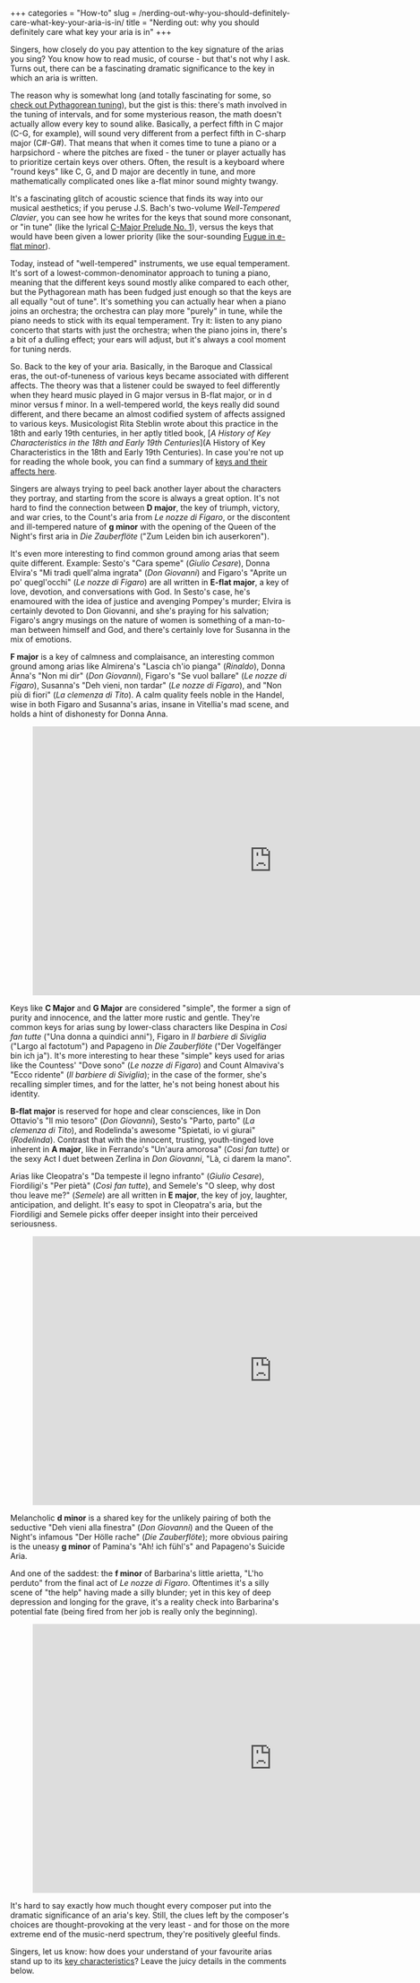 +++
categories = "How-to"
slug = /nerding-out-why-you-should-definitely-care-what-key-your-aria-is-in/
title = "Nerding out: why you should definitely care what key your aria is in"
+++

Singers, how closely do you pay attention to the key signature of the arias you sing? You know how to read music, of course - but that's not why I ask. Turns out, there can be a fascinating dramatic significance to the key in which an aria is written. 

The reason why is somewhat long (and totally fascinating for some, so [check out Pythagorean tuning](https://en.wikipedia.org/wiki/Pythagorean_tuning)), but the gist is this: there's math involved in the tuning of intervals, and for some mysterious reason, the math doesn't actually allow every key to sound alike. Basically, a perfect fifth in C major (C-G, for example), will sound very different from a perfect fifth in C-sharp major (C#-G#). That means that when it comes time to tune a piano or a harpsichord - where the pitches are fixed - the tuner or player actually has to prioritize certain keys over others. Often, the result is a keyboard where "round keys" like C, G, and D major are decently in tune, and more mathematically complicated ones like a-flat minor sound mighty twangy.

It's a fascinating glitch of acoustic science that finds its way into our musical aesthetics; if you peruse J.S. Bach's two-volume *Well-Tempered Clavier*, you can see how he writes for the keys that sound more consonant, or "in tune" (like the lyrical [C-Major Prelude No. 1](https://www.youtube.com/watch?v=ezZdbzreNcs)), versus the keys that would have been given a lower priority (like the sour-sounding [Fugue in e-flat minor](https://youtu.be/EMkELvW39oE?t=260)).

Today, instead of "well-tempered" instruments, we use equal temperament. It's sort of a lowest-common-denominator approach to tuning a piano, meaning that the different keys sound mostly alike compared to each other, but the Pythagorean math has been fudged just enough so that the keys are all equally "out of tune". It's something you can actually hear when a piano joins an orchestra; the orchestra can play more "purely" in tune, while the piano needs to stick with its equal temperament. Try it: listen to any piano concerto that starts with just the orchestra; when the piano joins in, there's a bit of a dulling effect; your ears will adjust, but it's always a cool moment for tuning nerds.

So. Back to the key of your aria. Basically, in the Baroque and Classical eras, the out-of-tuneness of various keys became associated with different affects. The theory was that a listener could be swayed to feel differently when they heard music played in G major versus in B-flat major, or in d minor versus f minor. In a well-tempered world, the keys really did sound different, and there became an almost codified system of affects assigned to various keys. Musicologist Rita Steblin wrote about this practice in the 18th and early 19th centuries, in her aptly titled book, [*A History of Key Characteristics in the 18th and Early 19th Centuries*](A History of Key Characteristics in the 18th and Early 19th Centuries). In case you're not up for reading the whole book, you can find a summary of [keys and their affects here](http://www.wmich.edu/mus-theo/courses/keys.html).

Singers are always trying to peel back another layer about the characters they portray, and starting from the score is always a great option. It's not hard to find the connection between **D major**, the key of triumph, victory, and war cries, to the Count's aria from *Le nozze di Figaro*, or the discontent and ill-tempered nature of **g minor** with the opening of the Queen of the Night's first aria in *Die Zauberflöte* ("Zum Leiden bin ich auserkoren").

It's even more interesting to find common ground among arias that seem quite different. Example: Sesto's "Cara speme" (*Giulio Cesare*), Donna Elvira's "Mi tradì quell'alma ingrata" (*Don Giovanni*) and Figaro's "Aprite un po' quegl'occhi" (*Le nozze di Figaro*) are all written in **E-flat major**, a key of love, devotion, and conversations with God. In Sesto's case, he's enamoured with the idea of justice and avenging Pompey's murder; Elvira is certainly devoted to Don Giovanni, and she's praying for his salvation; Figaro's angry musings on the nature of women is something of a man-to-man between himself and God, and there's certainly love for Susanna in the mix of emotions.

**F major** is a key of calmness and complaisance, an interesting common ground among arias like Almirena's "Lascia ch'io pianga" (*Rinaldo*), Donna Anna's "Non mi dir" (*Don Giovanni*), Figaro's "Se vuol ballare" (*Le nozze di Figaro*), Susanna's "Deh vieni, non tardar" (*Le nozze di Figaro*), and "Non più di fiori" (*La clemenza di Tito*). A calm quality feels noble in the Handel, wise in both Figaro and Susanna's arias, insane in Vitellia's mad scene, and holds a hint of dishonesty for Donna Anna.

<figure data-type="video">
<iframe width="854" height="480" src="https://www.youtube.com/embed/09rX9bDpVew?start=159" frameborder="0" gesture="media" allowfullscreen></iframe>
</figure>

Keys like **C Major** and **G Major** are considered "simple", the former a sign of purity and innocence, and the latter more rustic and gentle. They're common keys for arias sung by lower-class characters like Despina in *Così fan tutte* ("Una donna a quindici anni"), Figaro in *Il barbiere di Siviglia* ("Largo al factotum") and Papageno in *Die Zauberflöte* ("Der Vogelfänger bin ich ja"). It's more interesting to hear these "simple" keys used for arias like the Countess' "Dove sono" (*Le nozze di Figaro*) and Count Almaviva's "Ecco ridente" (*Il barbiere di Siviglia*); in the case of the former, she's recalling simpler times, and for the latter, he's not being honest about his identity.

**B-flat major** is reserved for hope and clear consciences, like in Don Ottavio's "Il mio tesoro" (*Don Giovanni*), Sesto's "Parto, parto" (*La clemenza di Tito*), and Rodelinda's awesome "Spietati, io vi giurai" (*Rodelinda*). Contrast that with the innocent, trusting, youth-tinged love inherent in **A major**, like in Ferrando's "Un'aura amorosa" (*Così fan tutte*) or the sexy Act I duet between Zerlina in *Don Giovanni*, "Là, ci darem la mano". 

Arias like Cleopatra's "Da tempeste il legno infranto" (*Giulio Cesare*), Fiordiligi's "Per pietà" (*Così fan tutte*), and Semele's "O sleep, why dost thou leave me?" (*Semele*) are all written in **E major**, the key of joy, laughter, anticipation, and delight. It's easy to spot in Cleopatra's aria, but the Fiordiligi and Semele picks offer deeper insight into their perceived seriousness.

<figure data-type="video">
<iframe width="854" height="480" src="https://www.youtube.com/embed/yUPxGcHyVhg" frameborder="0" gesture="media" allowfullscreen></iframe>
</figure>

Melancholic **d minor** is a shared key for the unlikely pairing of both the seductive "Deh vieni alla finestra" (*Don Giovanni*) and the Queen of the Night's infamous "Der Hölle rache" (*Die Zauberflöte*); more obvious pairing is the uneasy **g minor** of Pamina's "Ah! ich fühl's" and Papageno's Suicide Aria.

And one of the saddest: the **f minor** of Barbarina's little arietta, "L'ho perduto" from the final act of *Le nozze di Figaro*. Oftentimes it's a silly scene of "the help" having made a silly blunder; yet in this key of deep depression and longing for the grave, it's a reality check into Barbarina's potential fate (being fired from her job is really only the beginning).

<figure data-type="video">
<iframe width="854" height="480" src="https://www.youtube.com/embed/x8OHbbmfnW8" frameborder="0" gesture="media" allowfullscreen></iframe>
</figure>

It's hard to say exactly how much thought every composer put into the dramatic significance of an aria's key. Still, the clues left by the composer's choices are thought-provoking at the very least - and for those on the more extreme end of the music-nerd spectrum, they're positively gleeful finds.

Singers, let us know: how does your understand of your favourite arias stand up to its [key characteristics](http://www.wmich.edu/mus-theo/courses/keys.html)? Leave the juicy details in the comments below.
